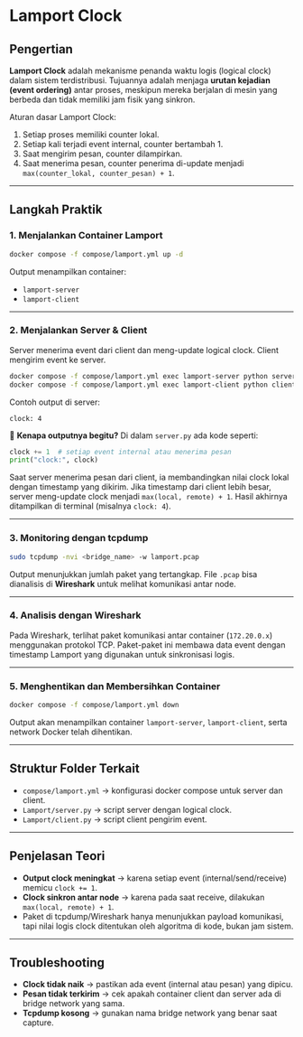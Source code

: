 # Lamport Clock

## Pengertian

**Lamport Clock** adalah mekanisme penanda waktu logis (logical clock) dalam sistem terdistribusi.
Tujuannya adalah menjaga **urutan kejadian (event ordering)** antar proses, meskipun mereka berjalan di mesin yang berbeda dan tidak memiliki jam fisik yang sinkron.

Aturan dasar Lamport Clock:

1. Setiap proses memiliki counter lokal.
2. Setiap kali terjadi event internal, counter bertambah 1.
3. Saat mengirim pesan, counter dilampirkan.
4. Saat menerima pesan, counter penerima di-update menjadi `max(counter_lokal, counter_pesan) + 1`.

---

## Langkah Praktik

### 1. Menjalankan Container Lamport

```bash
docker compose -f compose/lamport.yml up -d
```

Output menampilkan container:

* `lamport-server`
* `lamport-client`

---

### 2. Menjalankan Server & Client

Server menerima event dari client dan meng-update logical clock.
Client mengirim event ke server.

```bash
docker compose -f compose/lamport.yml exec lamport-server python server.py
docker compose -f compose/lamport.yml exec lamport-client python client.py
```

Contoh output di server:

```
clock: 4
```

📌 **Kenapa outputnya begitu?**
Di dalam `server.py` ada kode seperti:

```python
clock += 1  # setiap event internal atau menerima pesan
print("clock:", clock)
```

Saat server menerima pesan dari client, ia membandingkan nilai clock lokal dengan timestamp yang dikirim.
Jika timestamp dari client lebih besar, server meng-update clock menjadi `max(local, remote) + 1`.
Hasil akhirnya ditampilkan di terminal (misalnya `clock: 4`).

---

### 3. Monitoring dengan tcpdump

```bash
sudo tcpdump -nvi <bridge_name> -w lamport.pcap
```

Output menunjukkan jumlah paket yang tertangkap.
File `.pcap` bisa dianalisis di **Wireshark** untuk melihat komunikasi antar node.

---

### 4. Analisis dengan Wireshark

Pada Wireshark, terlihat paket komunikasi antar container (`172.20.0.x`) menggunakan protokol TCP.
Paket-paket ini membawa data event dengan timestamp Lamport yang digunakan untuk sinkronisasi logis.

---

### 5. Menghentikan dan Membersihkan Container

```bash
docker compose -f compose/lamport.yml down
```

Output akan menampilkan container `lamport-server`, `lamport-client`, serta network Docker telah dihentikan.

---

## Struktur Folder Terkait

* `compose/lamport.yml` → konfigurasi docker compose untuk server dan client.
* `Lamport/server.py` → script server dengan logical clock.
* `Lamport/client.py` → script client pengirim event.

---

## Penjelasan Teori

* **Output clock meningkat** → karena setiap event (internal/send/receive) memicu `clock += 1`.
* **Clock sinkron antar node** → karena pada saat receive, dilakukan `max(local, remote) + 1`.
* Paket di tcpdump/Wireshark hanya menunjukkan payload komunikasi, tapi nilai logis clock ditentukan oleh algoritma di kode, bukan jam sistem.

---

## Troubleshooting

* **Clock tidak naik** → pastikan ada event (internal atau pesan) yang dipicu.
* **Pesan tidak terkirim** → cek apakah container client dan server ada di bridge network yang sama.
* **Tcpdump kosong** → gunakan nama bridge network yang benar saat capture.
